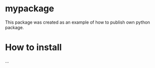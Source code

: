 # mypackage
This package was created as an example of how to publish own python package.

# How to install
...